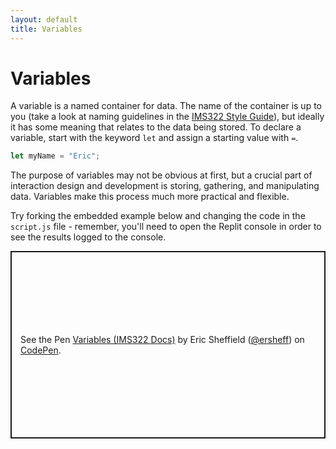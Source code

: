 ```yaml
---
layout: default
title: Variables
---
```

# Variables
A variable is a named container for data. The name of the container is up to you (take a look at naming guidelines in the [IMS322 Style Guide](style-guide.md)), but ideally it has some meaning that relates to the data being stored. To declare a variable, start with the keyword `let` and assign a starting value with `=`.

```js
let myName = "Eric";
```

The purpose of variables may not be obvious at first, but a crucial part of interaction design and development is storing, gathering, and manipulating data. Variables make this process much more practical and flexible.

Try forking the embedded example below and changing the code in the `script.js` file - remember, you'll need to open the Replit console in order to see the results logged to the console.
<p class="codepen" data-height="300" data-default-tab="js,result" data-slug-hash="RwvXpWd" data-editable="true" data-user="ersheff" style="height: 300px; box-sizing: border-box; display: flex; align-items: center; justify-content: center; border: 2px solid; margin: 1em 0; padding: 1em;">
  <span>See the Pen <a href="https://codepen.io/ersheff/pen/RwvXpWd">
  Variables (IMS322 Docs)</a> by Eric Sheffield (<a href="https://codepen.io/ersheff">@ersheff</a>)
  on <a href="https://codepen.io">CodePen</a>.</span>
</p>
<script async src="https://cpwebassets.codepen.io/assets/embed/ei.js"></script>